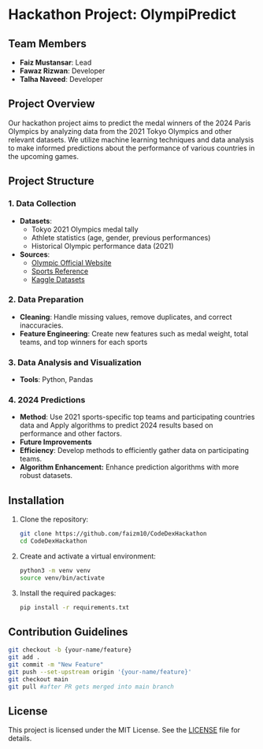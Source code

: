 # Hackathon Project: OlympiPredict

## Team Members
- **Faiz Mustansar**: Lead
- **Fawaz Rizwan**: Developer
- **Talha Naveed**: Developer

## Project Overview
Our hackathon project aims to predict the medal winners of the 2024 Paris Olympics by analyzing data from the 2021 Tokyo Olympics and other relevant datasets. We utilize machine learning techniques and data analysis to make informed predictions about the performance of various countries in the upcoming games.


## Project Structure
### 1. Data Collection
- **Datasets**: 
  - Tokyo 2021 Olympics medal tally
  - Athlete statistics (age, gender, previous performances)
  - Historical Olympic performance data (2021)
- **Sources**: 
  - [Olympic Official Website](https://olympics.com/)
  - [Sports Reference](https://www.sports-reference.com/olympics/summer/2021/)
  - [Kaggle Datasets](https://www.kaggle.com/)

### 2. Data Preparation
- **Cleaning**: Handle missing values, remove duplicates, and correct inaccuracies.
- **Feature Engineering**: Create new features such as medal weight, total teams, and top winners for each sports

### 3. Data Analysis and Visualization
- **Tools**: Python, Pandas

### 4. 2024 Predictions
- **Method**: Use 2021 sports-specific top teams and participating countries data and Apply algorithms to predict 2024 results based on performance and other factors.
- **Future Improvements**
- **Efficiency**: Develop methods to efficiently gather data on participating teams.
- **Algorithm Enhancement:** Enhance prediction algorithms with more robust datasets.
## Installation
1. Clone the repository:
   ```bash
   git clone https://github.com/faizm10/CodeDexHackathon
   cd CodeDexHackathon
   ```
2. Create and activate a virtual environment:
   ```bash
   python3 -m venv venv
   source venv/bin/activate
   ```
3. Install the required packages:
   ```bash
   pip install -r requirements.txt
   ```

## Contribution Guidelines
```bash
git checkout -b {your-name/feature}
git add .
git commit -m "New Feature"
git push --set-upstream origin '{your-name/feature}'
git checkout main
git pull #after PR gets merged into main branch
```
## License
This project is licensed under the MIT License. See the [LICENSE](LICENSE) file for details.
